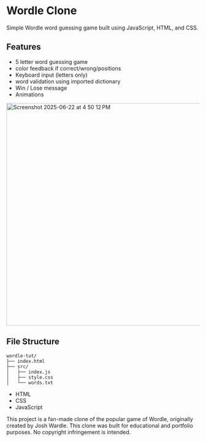 # Wordle Clone

Simple Wordle word guessing game built using JavaScript, HTML, and CSS.

## Features

- 5 letter word guessing game
- color feedback if correct/wrong/positions
- Keyboard input (letters only)
- word validation using imported dictionary
- Win / Lose message
- Animations

<img width="580" alt="Screenshot 2025-06-22 at 4 50 12 PM" src="https://github.com/user-attachments/assets/8fc949d7-9443-4118-a3c8-9dc58ef5c2fd" />

## File Structure
```
wordle-tut/
├── index.html
├── src/
│   ├── index.js
│   ├── style.css
│   └── words.txt
```
- HTML
- CSS
- JavaScript

This project is a fan-made clone of the popular game of Wordle, originally created by Josh Wardle.
This clone was built for educational and portfolio purposes.
No copyright infringement is intended. 

